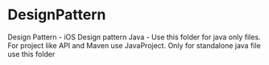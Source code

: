 # DesignPattern
Design Pattern - iOS Design pattern
Java - Use this folder for java only files. For project like API and Maven use JavaProject. Only for standalone java file use this folder
